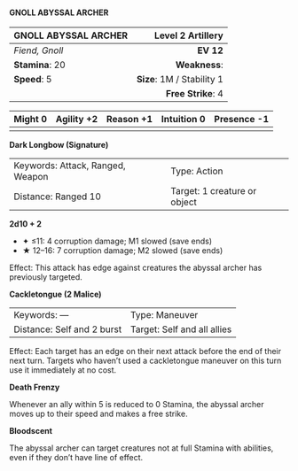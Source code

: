 #### GNOLL ABYSSAL ARCHER

| GNOLL ABYSSAL ARCHER |      **Level 2 Artillery** |
| :------------------- | -------------------------: |
| *Fiend, Gnoll*       |                  **EV 12** |
| **Stamina**: 20      |              **Weakness**: |
| **Speed**: 5         | **Size**: 1M / Stability 1 |
|                      |         **Free Strike**: 4 |

| **Might** 0 | **Agility** +2 | **Reason** +1 | **Intuition** 0 | **Presence** -1 |
| ----------- | -------------- | ------------- | --------------- | --------------- |
|             |                |               |                 |                 |

**Dark Longbow (Signature)**

|                                  |                              |
| :------------------------------- | :--------------------------- |
| Keywords: Attack, Ranged, Weapon | Type: Action                 |
| Distance: Ranged 10              | Target: 1 creature or object |

**2d10 + 2**

- ✦ ≤11: 4 corruption damage; M1 slowed (save ends)
- ★ 12–16: 7 corruption damage; M2 slowed (save ends)

Effect: This attack has edge against creatures the abyssal archer has previously targeted.

**Cackletongue (2 Malice)**

|                            |                             |
| :------------------------- | :-------------------------- |
| Keywords: —                | Type: Maneuver              |
| Distance: Self and 2 burst | Target: Self and all allies |

Effect: Each target has an edge on their next attack before the end of their next turn. Targets who haven’t used a cackletongue maneuver on this turn use it immediately at no cost.

**Death Frenzy**

Whenever an ally within 5 is reduced to 0 Stamina, the abyssal archer moves up to their speed and makes a free strike.

**Bloodscent**

The abyssal archer can target creatures not at full Stamina with abilities, even if they don’t have line of effect.
